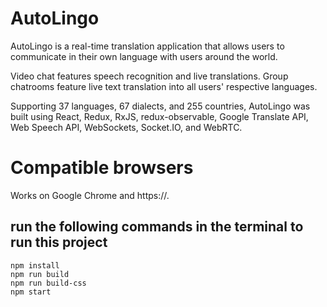 # AutoLingo

AutoLingo is a real-time translation application that allows users to communicate in their own language with users around the world.

Video chat features speech recognition and live translations. Group chatrooms feature live text translation into all users' respective languages.

Supporting 37 languages, 67 dialects, and 255 countries, AutoLingo was built using React, Redux, RxJS, redux-observable, Google Translate API, Web Speech API, WebSockets, Socket.IO, and WebRTC.

# Compatible browsers
Works on Google Chrome and https://.

## run the following commands in the terminal to run this project
```
npm install
npm run build
npm run build-css
npm start

```
